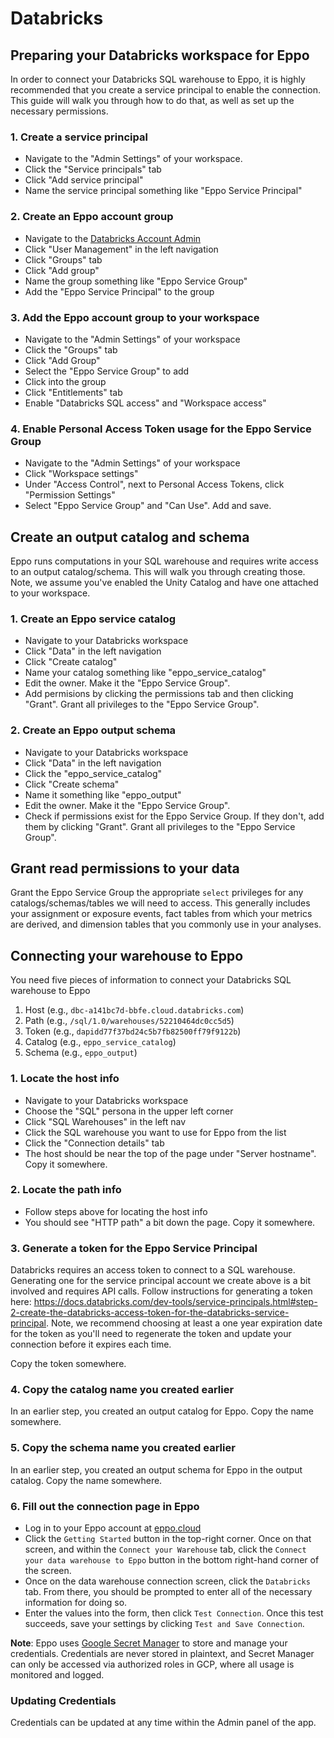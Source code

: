 # Databricks

## Preparing your Databricks workspace for Eppo

In order to connect your Databricks SQL warehouse to Eppo, it is highly recommended that you create a service principal to enable the connection.
This guide will walk you through how to do that, as well as set up the necessary permissions.

### 1. Create a service principal
- Navigate to the "Admin Settings" of your workspace.
- Click the "Service principals" tab
- Click "Add service principal"
- Name the service principal something like "Eppo Service Principal"

### 2. Create an Eppo account group
- Navigate to the [Databricks Account Admin](https://accounts.cloud.databricks.com/)
- Click "User Management" in the left navigation
- Click "Groups" tab
- Click "Add group"
- Name the group something like "Eppo Service Group"
- Add the "Eppo Service Principal" to the group

### 3. Add the Eppo account group to your workspace
- Navigate to the "Admin Settings" of your workspace
- Click the "Groups" tab
- Click "Add Group"
- Select the "Eppo Service Group" to add
- Click into the group
- Click "Entitlements" tab
- Enable "Databricks SQL access" and "Workspace access"

### 4. Enable Personal Access Token usage for the Eppo Service Group
- Navigate to the "Admin Settings" of your workspace
- Click "Workspace settings"
- Under "Access Control", next to Personal Access Tokens, click "Permission Settings"
- Select "Eppo Service Group" and "Can Use".  Add and save.

## Create an output catalog and schema

Eppo runs computations in your SQL warehouse and requires write access to an output catalog/schema.  This will walk you through creating those.  Note, we assume you've enabled the Unity Catalog and have one attached to your workspace.

### 1. Create an Eppo service catalog
- Navigate to your Databricks workspace
- Click "Data" in the left navigation
- Click "Create catalog"
- Name your catalog something like "eppo_service_catalog"
- Edit the owner. Make it the "Eppo Service Group".
- Add permisions by clicking the permissions tab and then clicking "Grant". Grant all privileges to the "Eppo Service Group".

### 2. Create an Eppo output schema
- Navigate to your Databricks workspace
- Click "Data" in the left navigation
- Click the "eppo_service_catalog"
- Click "Create schema"
- Name it something like "eppo_output"
- Edit the owner. Make it the "Eppo Service Group".
- Check if permissions exist for the Eppo Service Group.  If they don't, add them by clicking "Grant". Grant all privileges to the "Eppo Service Group".

## Grant read permissions to your data

Grant the Eppo Service Group the appropriate `select` privileges for any catalogs/schemas/tables we will need to access. This generally includes your assignment or exposure events, fact tables from which your metrics are derived, and dimension tables that you commonly use in your analyses.

## Connecting your warehouse to Eppo

You need five pieces of information to connect your Databricks SQL warehouse to Eppo

1. Host (e.g., `dbc-a141bc7d-bbfe.cloud.databricks.com`)
2. Path (e.g., `/sql/1.0/warehouses/52210464dc0cc5d5`)
3. Token (e.g., `dapidd77f37bd24c5b7fb82500ff79f9122b`)
4. Catalog (e.g., `eppo_service_catalog`)
5. Schema (e.g., `eppo_output`)

### 1. Locate the host info
- Navigate to your Databricks workspace
- Choose the "SQL" persona in the upper left corner
- Click "SQL Warehouses" in the left nav
- Click the SQL warehouse you want to use for Eppo from the list
- Click the "Connection details" tab
- The host should be near the top of the page under "Server hostname". Copy it somewhere.

### 2. Locate the path info
- Follow steps above for locating the host info
- You should see "HTTP path" a bit down the page.  Copy it somewhere.

### 3. Generate a token for the Eppo Service Principal
Databricks requires an access token to connect to a SQL warehouse.  Generating one for the service principal account we create above is a bit involved and requires API calls. Follow instructions for generating a token here: https://docs.databricks.com/dev-tools/service-principals.html#step-2-create-the-databricks-access-token-for-the-databricks-service-principal. Note, we recommend choosing at least a one year expiration date for the token as you'll need to regenerate the token and update your connection before it expires each time.

Copy the token somewhere.

### 4. Copy the catalog name you created earlier
In an earlier step, you created an output catalog for Eppo.  Copy the name somewhere.

### 5. Copy the schema name you created earlier
In an earlier step, you created an output schema for Eppo in the output catalog.  Copy the name somewhere.

### 6. Fill out the connection page in Eppo
- Log in to your Eppo account at [eppo.cloud](https://eppo.cloud)
- Click the `Getting Started` button in the top-right corner. Once on that screen, and within the `Connect your Warehouse` tab, click the `Connect your data warehouse to Eppo` button in the bottom right-hand corner of the screen.
- Once on the data warehouse connection screen, click the `Databricks` tab. From there, you should be prompted to enter all of the necessary information for doing so.
- Enter the values into the form, then click `Test Connection`. Once this test succeeds, save your settings by clicking `Test and Save Connection`.

**Note**: Eppo uses [Google Secret Manager](https://cloud.google.com/secret-manager) to store and manage your credentials. Credentials are never stored in plaintext, and Secret Manager can only be accessed via authorized roles in GCP, where all usage is monitored and logged.

### Updating Credentials

Credentials can be updated at any time within the Admin panel of the app.
